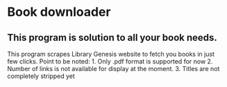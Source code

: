 # Book downloader

## This program is solution to all your book needs.
This program scrapes Library Genesis website to fetch you books in just few clicks.
                    Point to be noted:
                        1. Only .pdf format is supported for now
                        2. Number of links is not available for display at the moment.
                        3. Titles are not completely stripped yet
